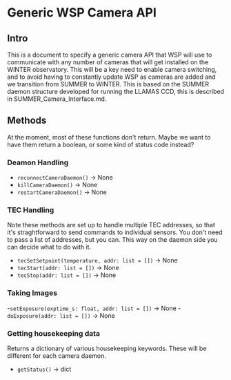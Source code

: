 # Generic WSP Camera API

## Intro
This is a document to specify a generic camera API that WSP will use to communicate with any number of cameras that will get installed on the WINTER observatory. This will be a key need to enable camera switching, and to avoid having to constantly update WSP as cameras are added and we transition from SUMMER to WINTER. This is based on the SUMMER daemon structure developed for running the LLAMAS CCD, this is described in SUMMER_Camera_Interface.md.

## Methods
At the moment, most of these functions don't return. Maybe we want to have them return a boolean, or some kind of status code instead?

### Deamon Handling
- `reconnectCameraDaemon()` -> None
- `killCameraDaemon()` -> None
- `restartCameraDaemon()` -> None

### TEC Handling
Note these methods are set up to handle multiple TEC addresses, so that it's straghtforward to send commands to individual sensors. You don't need to pass a list of addresses, but you can. This way on the daemon side you can decide what to do with it.

- `tecSetSetpoint(temperature, addr: list = [])` -> None
- `tecStart(addr: list = [])` -> None
- `tecStop(addr: list = [])` -> None

### Taking Images

-`setExposure(exptime_s: float, addr: list = [])` -> None
-`doExposure(addr: list = [])` -> None

### Getting housekeeping data
Returns a dictionary of various housekeeping keywords. These will be different for each camera daemon.
- `getStatus()` -> dict





